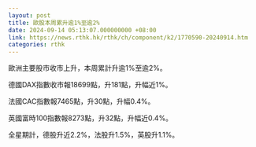 ```yaml
---
layout: post
title: 歐股本周累升逾1%至逾2%
date: 2024-09-14 05:13:07.000000000 +08:00
link: https://news.rthk.hk/rthk/ch/component/k2/1770590-20240914.htm
categories: rthk
---
```


歐洲主要股市收市上升，本周累計升逾1%至逾2%。

德國DAX指數收市報18699點，升181點，升幅近1%。

法國CAC指數報7465點，升30點，升幅0.4%。

英國富時100指數報8273點，升32點，升幅近0.4%。

全星期計，德股升近2.2%，法股升1.5%，英股升1.1%。
